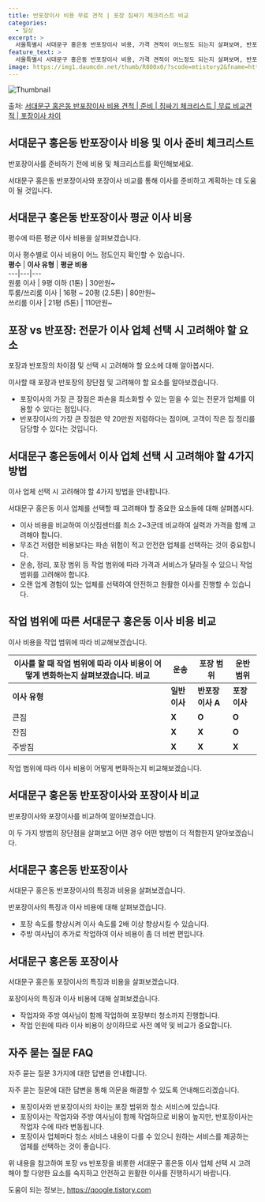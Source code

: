```yaml
---
title: 반포장이사 비용 무료 견적 | 포장 짐싸기 체크리스트 비교
categories:
  - 일상
excerpt: >
  서울특별시 서대문구 홍은동 반포장이사 비용, 가격 견적이 어느정도 되는지 살펴보며, 반포장이사를 준비함에 있어 짐싸기 준비 체크리스트가 무엇인지 보겠습니다. 마지막으로 포장이사와 차이점을 통해 무료 비교견적으로 어떤 것이 더 합리적인 선택인지 공유 드립니다.서대문구 홍은동 포장이사 견적 샘플 보기 👈 클릭서대문구 홍은동 포장이사 가격 살펴보기 👈 클릭서대문구 홍은동 반포장이사 평균 이사 비용평수서대문구 홍은동 평균 이사 비용원룸 이사9평 이하 (1톤)30만원~투룸/쓰리룸 이사16평 ~ 20평 (2.5톤)80만원~쓰리룸 이사21평 (5톤) ~110만원~우리집 무료 이사견적 받기 👈 클릭포장 vs 반포장: 전문가 이사 업체 선택 시 고려해야 할 요소이사할 때 중요한 포장 vs 반포장의 차이점을 알아보고..
feature_text: >
  서울특별시 서대문구 홍은동 반포장이사 비용, 가격 견적이 어느정도 되는지 살펴보며, 반포장이사를 준비함에 있어 짐싸기 준비 체크리스트가 무엇인지 보겠습니다. 마지막으로 포장이사와 차이점을 통해 무료 비교견적으로 어떤 것이 더 합리적인 선택인지 공유 드립니다.서대문구 홍은동 포장이사 견적 샘플 보기 👈 클릭서대문구 홍은동 포장이사 가격 살펴보기 👈 클릭서대문구 홍은동 반포장이사 평균 이사 비용평수서대문구 홍은동 평균 이사 비용원룸 이사9평 이하 (1톤)30만원~투룸/쓰리룸 이사16평 ~ 20평 (2.5톤)80만원~쓰리룸 이사21평 (5톤) ~110만원~우리집 무료 이사견적 받기 👈 클릭포장 vs 반포장: 전문가 이사 업체 선택 시 고려해야 할 요소이사할 때 중요한 포장 vs 반포장의 차이점을 알아보고..
image: https://img1.daumcdn.net/thumb/R800x0/?scode=mtistory2&fname=https%3A%2F%2Fblog.kakaocdn.net%2Fdn%2F4hEZ9%2FbtsHbu0Em58%2Fg5lnsRv0sjtblSNEvzVUAk%2Fimg.webp
---
```


![Thumbnail](https://img1.daumcdn.net/thumb/R800x0/?scode=mtistory2&fname=https%3A%2F%2Fblog.kakaocdn.net%2Fdn%2F4hEZ9%2FbtsHbu0Em58%2Fg5lnsRv0sjtblSNEvzVUAk%2Fimg.webp)

<p>출처: <a href="https://qoogle.tistory.com/9919" rel="dofollow">서대문구 홍은동 반포장이사 비용 견적 | 준비 | 짐싸기 체크리스트 | 무료 비교견적 | 포장이사 차이</a> </p>

## 서대문구 홍은동 반포장이사 비용 및 이사 준비 체크리스트

반포장이사를 준비하기 전에 비용 및 체크리스트를 확인해보세요.

서대문구 홍은동 반포장이사와 포장이사 비교를 통해 이사를 준비하고 계획하는 데 도움이 될 것입니다.  

## 서대문구 홍은동 반포장이사 평균 이사 비용

평수에 따른 평균 이사 비용을 살펴보겠습니다.

이사 평수별로 이사 비용이 어느 정도인지 확인할 수 있습니다.  
**평수** | **이사 유형** | **평균 비용**  
---|---|---  
원룸 이사 | 9평 이하 (1톤) | 30만원~  
투룸/쓰리룸 이사 | 16평 ~ 20평 (2.5톤) | 80만원~  
쓰리룸 이사 | 21평 (5톤) | 110만원~  
  

## 포장 vs 반포장: 전문가 이사 업체 선택 시 고려해야 할 요소

포장과 반포장의 차이점 및 선택 시 고려해야 할 요소에 대해 알아봅시다.

이사할 때 포장과 반포장의 장단점 및 고려해야 할 요소를 알아보겠습니다.  

  * 포장이사의 가장 큰 장점은 파손을 최소화할 수 있는 믿을 수 있는 전문가 업체를 이용할 수 있다는 점입니다.
  * 반포장이사의 가장 큰 장점은 약 20만원 저렴하다는 점이며, 고객이 작은 짐 정리를 담당할 수 있다는 것입니다.

  

## 서대문구 홍은동에서 이사 업체 선택 시 고려해야 할 4가지 방법

이사 업체 선택 시 고려해야 할 4가지 방법을 안내합니다.

서대문구 홍은동 이사 업체를 선택할 때 고려해야 할 중요한 요소들에 대해 살펴봅시다.

  * 이사 비용을 비교하여 이삿짐센터를 최소 2~3군데 비교하여 실력과 가격을 함께 고려해야 합니다.
  * 무조건 저렴한 비용보다는 파손 위험이 적고 안전한 업체를 선택하는 것이 중요합니다.
  * 운송, 정리, 포장 범위 등 작업 범위에 따라 가격과 서비스가 달라질 수 있으니 작업 범위를 고려해야 합니다.
  * 오랜 업계 경험이 있는 업체를 선택하여 안전하고 원활한 이사를 진행할 수 있습니다.

  

## 작업 범위에 따른 서대문구 홍은동 이사 비용 비교

이사 비용을 작업 범위에 따라 비교해보겠습니다.

이사를 할 때 작업 범위에 따라 이사 비용이 어떻게 변화하는지 살펴보겠습니다.  **비교** | **운송** | **포장 범위** | **운반 범위**  
---|---|---|---  
**이사 유형** | **일반이사** | **반포장이사 A** | **포장이사**  
큰짐 | **X** | **O** | **O**  
잔짐 | **X** | **X** | **O**  
주방짐 | **X** | **X** | **X**  
  
작업 범위에 따라 이사 비용이 어떻게 변화하는지 비교해보겠습니다.

  

## 서대문구 홍은동 반포장이사와 포장이사 비교

반포장이사와 포장이사를 비교하여 알아보겠습니다.

이 두 가지 방법의 장단점을 살펴보고 어떤 경우 어떤 방법이 더 적합한지 알아보겠습니다.  

## 서대문구 홍은동 반포장이사

서대문구 홍은동 반포장이사의 특징과 비용을 살펴보겠습니다.

반포장이사의 특징과 이사 비용에 대해 살펴보겠습니다.

  * 포장 속도를 향상시켜 이사 속도를 2배 이상 향상시킬 수 있습니다.
  * 주방 여사님이 추가로 작업하여 이사 비용이 좀 더 비싼 편입니다.

  

## 서대문구 홍은동 포장이사

서대문구 홍은동 포장이사의 특징과 비용을 살펴보겠습니다.

포장이사의 특징과 이사 비용에 대해 살펴보겠습니다.

  * 작업자와 주방 여사님이 함께 작업하여 포장부터 청소까지 진행합니다.
  * 작업 인원에 따라 이사 비용이 상이하므로 사전 예약 및 비교가 중요합니다.

  

## 자주 묻는 질문 FAQ

자주 묻는 질문 3가지에 대한 답변을 안내합니다.

자주 묻는 질문에 대한 답변을 통해 의문을 해결할 수 있도록 안내해드리겠습니다.

  * 포장이사와 반포장이사의 차이는 포장 범위와 청소 서비스에 있습니다.
  * 포장이사는 작업자와 주방 여사님이 함께 작업하므로 비용이 높지만, 반포장이사는 작업자 수에 따라 변동됩니다.
  * 포장이사 업체마다 청소 서비스 내용이 다를 수 있으니 원하는 서비스를 제공하는 업체를 선택하는 것이 좋습니다.

위 내용을 참고하여 포장 vs 반포장을 비롯한 서대문구 홍은동 이사 업체 선택 시 고려해야 할 다양한 요소를 숙지하고 안전하고 원활한 이사를
진행하시기 바랍니다.





 

도움이 되는 정보는, <a href="https://qoogle.tistory.com" rel="dofollow">https://qoogle.tistory.com</a>


